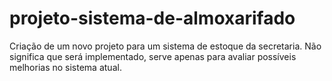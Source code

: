 # projeto-sistema-de-almoxarifado
Criação de um novo projeto para um sistema de estoque da secretaria. Não significa que será implementado, serve apenas para avaliar possíveis melhorias no sistema atual.
